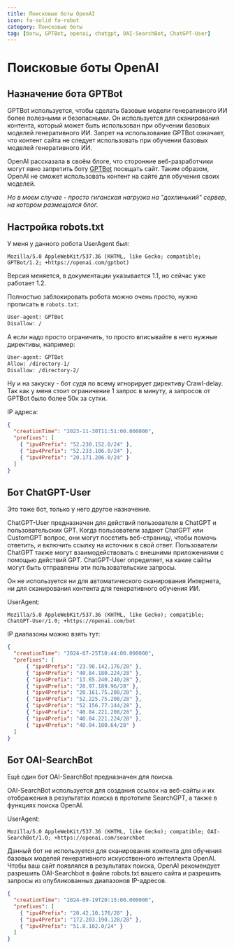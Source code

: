 ```yaml
---
title: Поисковые боты OpenAI
icon: fa-solid fa-robot
category: Поисковые боты
tag: [боты, GPTBot, openai, chatgpt, OAI-SearchBot, ChatGPT-User]
---
```


# Поисковые боты OpenAI

## Назначение бота GPTBot

GPTBot используется, чтобы сделать базовые модели генеративного ИИ более полезными и безопасными. Он используется для сканирования контента, который может быть использован при обучении базовых моделей генеративного ИИ. Запрет на использование GPTBot означает, что контент сайта не следует использовать при обучении базовых моделей генеративного ИИ.

OpenAI рассказала в своём блоге, что сторонние веб-разработчики могут явно запретить боту [GPTBot](https://platform.openai.com/docs/bots) посещать сайт. Таким образом, OpenAI не сможет использовать контент на сайте для обучения своих моделей.

_Но в моем случае - просто гиганская нагрузка на "дохлинький" сервер, на котором размещался блог._

## Настройка robots.txt

У меня у данного робота UserAgent был:

    Mozilla/5.0 AppleWebKit/537.36 (KHTML, like Gecko; compatible; GPTBot/1.2; +https://openai.com/gptbot)

Версия меняется, в документации указывается 1.1, но сейчас уже работает 1.2.

Полностью заблокировать робота можно очень просто, нужно прописать в `robots.txt`:

```robots.txt
User-agent: GPTBot
Disallow: /
```

А если надо просто ограничить, то просто вписывайте в него нужные директивы, например:

```robots.txt
User-agent: GPTBot
Allow: /directory-1/
Disallow: /directory-2/
```

Ну и на закуску - бот судя по всему игнорирует директиву Crawl-delay. Так как у меня стоит ограничение 1 запрос в минуту, а запросов от GPTBot было более 50к за сутки.

IP адреса:

```json
{
  "creationTime": "2023-11-30T11:51:00.000000",   
  "prefixes": [
    { "ipv4Prefix": "52.230.152.0/24" },
    { "ipv4Prefix": "52.233.106.0/24" }, 
    { "ipv4Prefix": "20.171.206.0/24" }
  ]
}
```

## Бот ChatGPT-User

Это тоже бот, только у него другое назначение. 

ChatGPT-User предназначен для действий пользователя в ChatGPT и пользовательских GPT. Когда пользователи задают ChatGPT или CustomGPT вопрос, они могут посетить веб-страницу, чтобы помочь ответить, и включить ссылку на источник в свой ответ. Пользователи ChatGPT также могут взаимодействовать с внешними приложениями с помощью действий GPT. ChatGPT-User определяет, на какие сайты могут быть отправлены эти пользовательские запросы. 

Он не используется ни для автоматического сканирования Интернета, ни для сканирования контента для генеративного обучения ИИ.

UserAgent:

    Mozilla/5.0 AppleWebKit/537.36 (KHTML, like Gecko); compatible; ChatGPT-User/1.0; +https://openai.com/bot

IP диапазоны можно взять тут:

```json
{
  "creationTime": "2024-07-25T10:44:00.000000",   
  "prefixes": [
      { "ipv4Prefix": "23.98.142.176/28" }, 
      { "ipv4Prefix": "40.84.180.224/28" },
      { "ipv4Prefix": "13.65.240.240/28" }, 
      { "ipv4Prefix": "20.97.189.96/28" }, 
      { "ipv4Prefix": "20.161.75.208/28" }, 
      { "ipv4Prefix": "52.225.75.208/28" }, 
      { "ipv4Prefix": "52.156.77.144/28" },  
      { "ipv4Prefix": "40.84.221.208/28" }, 
      { "ipv4Prefix": "40.84.221.224/28" }, 
      { "ipv4Prefix": "40.84.180.64/28" }
  ]
}
```

## Бот OAI-SearchBot

Ещё один бот OAI-SearchBot предназначен для поиска. 

OAI-SearchBot используется для создания ссылок на веб-сайты и их отображения в результатах поиска в прототипе SearchGPT, а также в функциях поиска OpenAI. 

UserAgent:

    Mozilla/5.0 AppleWebKit/537.36 (KHTML, like Gecko); compatible; OAI-SearchBot/1.0; +https://openai.com/searchbot

Данный бот не используется для сканирования контента для обучения базовых моделей генеративного искусственного интеллекта OpenAI. Чтобы ваш сайт появлялся в результатах поиска, OpenAI рекомендует разрешить OAI-Searchbot в файле robots.txt вашего сайта и разрешить запросы из опубликованных диапазонов IP-адресов.

```json
{
  "creationTime": "2024-09-19T20:15:00.000000",
  "prefixes": [
    { "ipv4Prefix": "20.42.10.176/28" },
    { "ipv4Prefix": "172.203.190.128/28" },
    { "ipv4Prefix": "51.8.102.0/24" }
  ]
}
```

